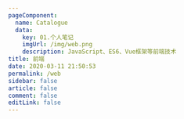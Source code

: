 ```yaml
---
pageComponent: 
  name: Catalogue
  data: 
    key: 01.个人笔记
    imgUrl: /img/web.png
    description: JavaScript、ES6、Vue框架等前端技术
title: 前端
date: 2020-03-11 21:50:53
permalink: /web
sidebar: false
article: false
comment: false
editLink: false
---
```


